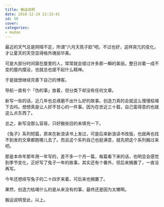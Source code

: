 ```yaml
---
title: 搬运说明
date: 2018-12-29 22:33:41
id: 50
cover: 
categories:
- madao
---
```


 最近的天气总是阴晴不定，所谓“六月天孩子脸”吧。不过也好，这样突兀的变化，才让夏天的天空显得格外瑰丽华美。

 可是大部分时间窝在屋里的人，常常就会错过许多那一瞬的美丽。整日对着一成不变的屋内摆设，也就总也提不起什么精神。

 于是就想继续完善下自己的博客。

 导航一直有个「伪的事」放着，但分类下却没有任何文章。

 新写一些的话，近几年也总琢磨不出什么好的故事。创造力真的会就这么慢慢枯竭下去吗。想想真是让人好不甘心的一件事。因为在世近三十载，自己蛮得意的也就这么点东西了。

 总之，新写没那么容易，只好搬些旧的来填充一下。

 《兔子》系列短篇，原来在新浪读书上发过，可是后来新浪读书改版，也就再也找不到发的文章都跑哪儿去了。而且这个系列自己也挺满意，就先把这个系列搬过来吧。

 那是本命年那年用一年写的，差不多一个月一篇，每篇看下来的话，也明显会感觉到季节变化，正好写了兔子一年的故事。其实还有个番外，但后来搁置了，一直没再写。

 今年还想续写兔子的二十四岁来着，可后来也搁置了。

 果然，创造力枯竭什么的是从来没有的事，最终还是因为太懒啊。

 搬运说明至此，以上。
